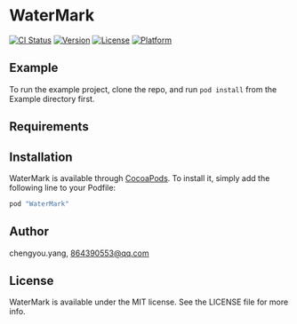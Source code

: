 # WaterMark

[![CI Status](http://img.shields.io/travis/chengyou.yang/WaterMark.svg?style=flat)](https://travis-ci.org/chengyou.yang/WaterMark)
[![Version](https://img.shields.io/cocoapods/v/WaterMark.svg?style=flat)](http://cocoapods.org/pods/WaterMark)
[![License](https://img.shields.io/cocoapods/l/WaterMark.svg?style=flat)](http://cocoapods.org/pods/WaterMark)
[![Platform](https://img.shields.io/cocoapods/p/WaterMark.svg?style=flat)](http://cocoapods.org/pods/WaterMark)

## Example

To run the example project, clone the repo, and run `pod install` from the Example directory first.

## Requirements

## Installation

WaterMark is available through [CocoaPods](http://cocoapods.org). To install
it, simply add the following line to your Podfile:

```ruby
pod "WaterMark"
```

## Author

chengyou.yang, 864390553@qq.com

## License

WaterMark is available under the MIT license. See the LICENSE file for more info.
